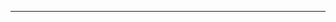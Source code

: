 <!--
CO_OP_TRANSLATOR_METADATA:
{
  "original_hash": "b12098603dc3061d3cdac77ecce93658",
  "translation_date": "2025-08-28T19:41:54+00:00",
  "source_file": "03-CoreGenerativeAITechniques/README.md",
  "language_code": "en"
}
-->


---

